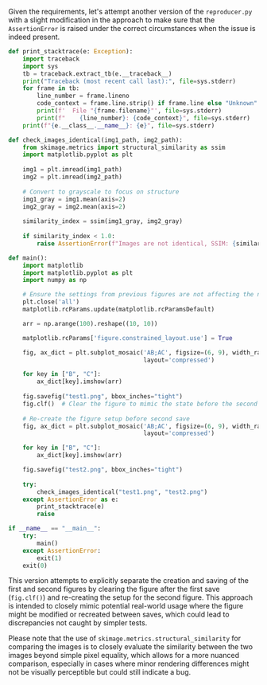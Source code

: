 Given the requirements, let's attempt another version of the `reproducer.py` with a slight modification in the approach to make sure that the `AssertionError` is raised under the correct circumstances when the issue is indeed present.

```python
def print_stacktrace(e: Exception):
    import traceback
    import sys
    tb = traceback.extract_tb(e.__traceback__)
    print("Traceback (most recent call last):", file=sys.stderr)
    for frame in tb:
        line_number = frame.lineno
        code_context = frame.line.strip() if frame.line else "Unknown"
        print(f'  File "{frame.filename}"', file=sys.stderr)
        print(f"    {line_number}: {code_context}", file=sys.stderr)
    print(f"{e.__class__.__name__}: {e}", file=sys.stderr)

def check_images_identical(img1_path, img2_path):
    from skimage.metrics import structural_similarity as ssim
    import matplotlib.pyplot as plt
    
    img1 = plt.imread(img1_path)
    img2 = plt.imread(img2_path)
    
    # Convert to grayscale to focus on structure
    img1_gray = img1.mean(axis=2)
    img2_gray = img2.mean(axis=2)
    
    similarity_index = ssim(img1_gray, img2_gray)
    
    if similarity_index < 1.0:
        raise AssertionError(f"Images are not identical, SSIM: {similarity_index}")

def main():
    import matplotlib
    import matplotlib.pyplot as plt
    import numpy as np

    # Ensure the settings from previous figures are not affecting the new test
    plt.close('all')
    matplotlib.rcParams.update(matplotlib.rcParamsDefault)

    arr = np.arange(100).reshape((10, 10))

    matplotlib.rcParams['figure.constrained_layout.use'] = True

    fig, ax_dict = plt.subplot_mosaic('AB;AC', figsize=(6, 9), width_ratios=[3, 2],
                                      layout='compressed')

    for key in ["B", "C"]:
        ax_dict[key].imshow(arr)
    
    fig.savefig("test1.png", bbox_inches="tight")
    fig.clf()  # Clear the figure to mimic the state before the second save
    
    # Re-create the figure setup before second save
    fig, ax_dict = plt.subplot_mosaic('AB;AC', figsize=(6, 9), width_ratios=[3, 2],
                                      layout='compressed')

    for key in ["B", "C"]:
        ax_dict[key].imshow(arr)

    fig.savefig("test2.png", bbox_inches="tight")
    
    try:
        check_images_identical("test1.png", "test2.png")
    except AssertionError as e:
        print_stacktrace(e)
        raise

if __name__ == "__main__":
    try:
        main()
    except AssertionError:
        exit(1)
    exit(0)
```

This version attempts to explicitly separate the creation and saving of the first and second figures by clearing the figure after the first save (`fig.clf()`) and re-creating the setup for the second figure. This approach is intended to closely mimic potential real-world usage where the figure might be modified or recreated between saves, which could lead to discrepancies not caught by simpler tests. 

Please note that the use of `skimage.metrics.structural_similarity` for comparing the images is to closely evaluate the similarity between the two images beyond simple pixel equality, which allows for a more nuanced comparison, especially in cases where minor rendering differences might not be visually perceptible but could still indicate a bug.